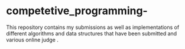 # competetive_programming-
This repository contains my submissions as well as implementations of different algorithms and data structures that have been submitted and various online judge .

